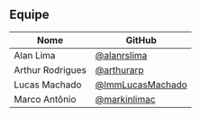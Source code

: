 ## Equipe

| Nome | GitHub|
|--|--|
| Alan Lima | [@alanrslima](https://github.com/alanrslima) |
| Arthur Rodrigues | [@arthurarp](https://github.com/arthurarp) |
| Lucas Machado | [@lmmLucasMachado](https://github.com/lmmLucasMachado) |
| Marco Antônio| [@markinlimac](https://github.com/markinlimac) |




